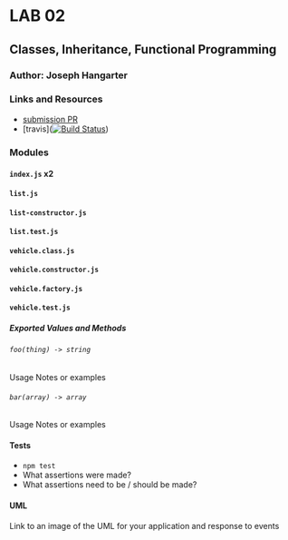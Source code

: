 # LAB 02

## Classes, Inheritance, Functional Programming

### Author: Joseph Hangarter

### Links and Resources
* [submission PR](http://xyz.com)
* [travis]([![Build Status](https://travis-ci.com/401-advanced-javascriptnights-joseph/lab-02-classes-inheritance-functional-programming.svg?branch=master)](https://travis-ci.com/401-advanced-javascriptnights-joseph/lab-02-classes-inheritance-functional-programming))

### Modules
#### `index.js` x2
#### `list.js`
#### `list-constructor.js`
#### `list.test.js`
#### `vehicle.class.js`
#### `vehicle.constructor.js`
#### `vehicle.factory.js`
#### `vehicle.test.js`

##### Exported Values and Methods

###### `foo(thing) -> string`
Usage Notes or examples

###### `bar(array) -> array`
Usage Notes or examples
  
#### Tests
* `npm test`
* What assertions were made?
* What assertions need to be / should be made?

#### UML
Link to an image of the UML for your application and response to events
